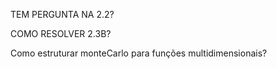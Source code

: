 TEM PERGUNTA NA 2.2?

COMO RESOLVER 2.3B?

Como estruturar monteCarlo para funções multidimensionais?